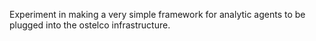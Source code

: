 
Experiment in making a very simple framework for analytic agents  to be plugged into the ostelco infrastructure.

